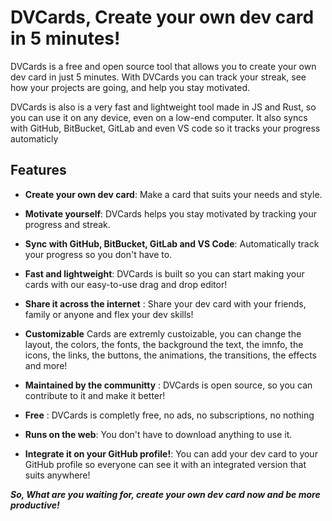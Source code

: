 # DVCards, Create your own dev card in 5 minutes!
DVCards is a free and open source  tool that allows you to create your own dev card in just 5 minutes. With DVCards you can track your streak, see how your projects are going, and help you stay motivated.

DVCards is also is a very fast and lightweight tool made in JS and Rust, so you can use it on any device, even on a low-end computer. It also syncs with GitHub, BitBucket, GitLab and even VS code so it tracks your progress automaticly

## Features
- **Create your own dev card**: Make a card that suits your needs and style.

- **Motivate yourself**: DVCards helps you stay motivated by tracking your progress and streak.

-  **Sync with GitHub, BitBucket, GitLab and VS Code**: Automatically track your progress so you
don't have to.
-  **Fast and lightweight**: DVCards is built so you can start making your cards with our easy-to-use drag and drop editor!
- **Share it across the internet**  : Share your dev card with your friends, family or anyone and flex your dev skills!
- **Customizable** Cards are extremly  custoizable, you can change the layout, the colors, the fonts, the background the text, the imnfo, the icons, the links, the buttons, the animations, the transitions, the effects and more!
- **Maintained by the communitty**  : DVCards is open source, so you can contribute to it and make it better!
-  **Free** : DVCards is completly free, no ads, no subscriptions, no nothing
- **Runs on the web**: You don't have to download anything to use it.
- **Integrate it on your GitHub profile!**: You can add your dev card to your GitHub profile so everyone can see it with an integrated version that suits anywhere!

***So, What are you waiting for, create your own dev card now and be more productive!***
